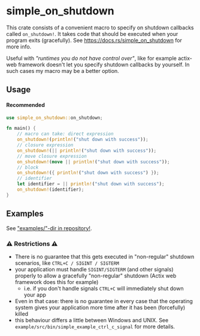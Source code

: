 # simple_on_shutdown

This crate consists of a convenient macro to specify on shutdown callbacks called `on_shutdown!`. It takes code that
should be executed when your program exits (gracefully). See https://docs.rs/simple_on_shutdown for more info.

Useful with *"runtimes you do not have control over"*, like for example actix-web framework doesn't let you specify 
shutdown callbacks by yourself. In such cases my macro may be a better option.

## Usage

#### Recommended

```rust
use simple_on_shutdown::on_shutdown;

fn main() {
    // macro can take: direct expression
    on_shutdown!(println!("shut down with success"));
    // closure expression
    on_shutdown!(|| println!("shut down with success"));
    // move closure expression
    on_shutdown!(move || println!("shut down with success"));
    // block
    on_shutdown!({ println!("shut down with success") });
    // identifier
    let identifier = || println!("shut down with success");
    on_shutdown!(identifier);
}

```

## Examples
See ["examples/"-dir in repository!](https://github.com/phip1611/simple_on_shutdown/examples).


### ⚠ Restrictions ⚠

- There is no guarantee that this gets executed in "non-regular" shutdown scenarios, like
  `CTRL+C / SIGINT / SIGTERM`
- your application must handle `SIGINT/SIGTERM` (and other signals) properly to allow a gracefully "non-regular"
  shutdown (Actix web framework does this for example)
    - i.e. if you don't handle signals `CTRL+C` will immediately shut down your app
- Even in that case: there is no guarantee in every case that the operating system gives your application more time
  after it has been (forcefully) killed
- this behaviour differs a little between Windows and UNIX. See `example/src/bin/simple_example_ctrl_c_signal` for
  more details.